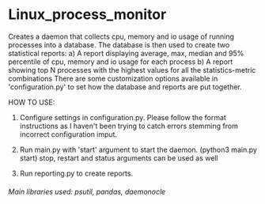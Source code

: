 # Linux_process_monitor


Creates a daemon that collects cpu, memory and io usage of running processes into a database.
The database is then used to create two statistical reports: 
a) A report displaying average, max, median and 95% percentile of cpu, memory and io usage for each process
b) A report showing top N processes with the highest values for all the statistics-metric combinations
There are some customization options available in 'configuration.py' to set how the database and
reports are put together.


HOW TO USE:
1) Configure settings in configuration.py. Please follow the format instructions
as I haven't been trying to catch errors stemming from incorrect configuration imput.

2) Run main.py with 'start' argument to start the daemon.
(python3 main.py start)
stop, restart and status arguments can be used as well

3) Run reporting.py to create reports.


###### Main libraries used: psutil, pandas, daemonocle
